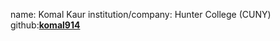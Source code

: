 name: Komal Kaur
institution/company: Hunter College (CUNY)
github:[**komal914**](https://github.com/komal914)
